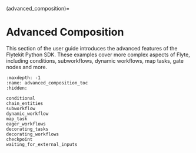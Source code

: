 (advanced_composition)=

# Advanced Composition

This section of the user guide introduces the advanced features of the Flytekit Python SDK.
These examples cover more complex aspects of Flyte, including conditions, subworkflows,
dynamic workflows, map tasks, gate nodes and more.

```{toctree}
:maxdepth: -1
:name: advanced_composition_toc
:hidden:

conditional
chain_entities
subworkflow
dynamic_workflow
map_task
eager_workflows
decorating_tasks
decorating_workflows
checkpoint
waiting_for_external_inputs
```
